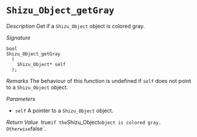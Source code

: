 # `Shizu_Object_getGray`

*Description*
Get if a `Shizu_Object` object is colored gray.

*Signature*
```
bool
Shizu_Object_getGray
  (
    Shizu_Object* self
  );
```

*Remarks*
The behaviour of this function is undefined if `self` does not point to a `Shizu_Object` object.

*Parameters*
- `self` A pointer to a `Shizu_Object` object.

*Return Value*`
`true` if the `Shizu_Object` object is colored gray. Otherwise `false`.
